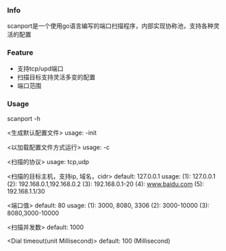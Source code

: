 ### Info
scanport是一个使用go语言编写的端口扫描程序，内部实现协称池，支持各种灵活的配置

### Feature
- 支持tcp/upd端口
- 扫描目标支持灵活多变的配置
- 端口范围

### Usage
scanport -h

<生成默认配置文件>
  usage: -init

<以加载配置文件方式运行>
  usage: -c

<扫描的协议>
  usage: tcp,udp

<扫描的目标主机，支持ip, 域名，cidr>
  default: 127.0.0.1
  usage:
  (1): 127.0.0.1
  (2): 192.168.0.1,192.168.0.2
  (3): 192.168.0.1-20
  (4): www.baidu.com
  (5): 192.168.1.1/30

<端口值>
  default: 80
  usage:
  (1): 3000, 8080, 3306
  (2): 3000-10000
  (3): 8080,3000-10000

<扫描并发数>
  default: 1000

<Dial timeout(unit Millisecond)>
  default: 100 (Millisecond)
